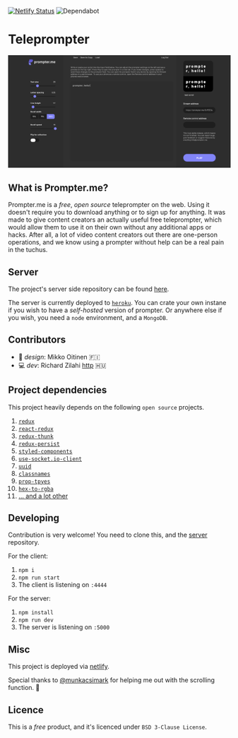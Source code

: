 [![Netlify Status](https://api.netlify.com/api/v1/badges/80ef0317-b439-43a0-baf8-cd7646408ee4/deploy-status)](https://app.netlify.com/sites/prompterme/deploys) ![Dependabot](https://badgen.net/dependabot/zilahir/teleprompter?icon=dependabot)

# Teleprompter 

![preview](./images/preview1.png)

## What is Prompter.me?

Prompter.me is a _free_, _open source_ teleprompter on the web. Using it doesn't require you to download anything or to sign up for anything. It was made to give content creators an actually useful free teleprompter, which would allow them to use it on their own without any additional apps or hacks. After all, a lot of video content creators out there are one-person operations, and we know using a prompter without help can be a real pain in the tuchus.

## Server

The project's server side repository can be found [here](https://github.com/zilahir/teleprompter-server).

The server is currently deployed to [`heroku`](https://heroku.com/). You can crate your own instane if you wish to have a _self-hosted_ version of prompter. Or anywhere else if you wish, you need a `node` environment, and a `MongoDB`.

## Contributors

- :nail_care: _design_: Mikko Oitinen 🇫🇮
- :computer: _dev_: Richard Zilahi [http](https://richardzilahi.hu) 🇭🇺

## Project dependencies

This project heavily depends on the following `open source` projects. 

1. [`redux`](https://github.com/reduxjs/redux)
2. [`react-redux`](https://github.com/reduxjs/react-redux)
3. [`redux-thunk`](https://github.com/reduxjs/redux-thunk)
4. [`redux-persist`](https://github.com/rt2zz/redux-persist)
5. [`styled-components`](https://github.com/styled-components)
6. [`use-socket.io-client`](https://github.com/iamgyz/use-socket.io-client)
7. [`uuid`](https://github.com/uuidjs/uuid)
8. [`classnames`](https://github.com/JedWatson/classnames)
7. [`prop-tpyes`](https://github.com/facebook/prop-types)
8. [`hex-to-rgba`](https://github.com/misund/hex-to-rgba)
9. [... and a lot other](https://github.com/zilahir/teleprompter/blob/master/package.json)

## Developing

Contribution is very welcome! You need to clone this, and the [server](https://github.com/zilahir/teleprompter-server) repository. 

For the client: 

1. `npm i`
2. `npm run start`
3. The client is listening on `:4444`

For the server: 

1. `npm install`
2. `npm run dev`
3. The server is listening on `:5000`

## Misc

This project is deployed via [netlify](https://netlify.com).

Special thanks to [@munkacsimark](https://github.com/munkacsimark/) for helping me out with the scrolling function. :wave:

## Licence

This is a _free_ product, and it's licenced under `BSD 3-Clause License`. 